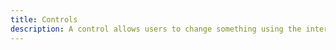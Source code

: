 ```yaml
---
title: Controls
description: A control allows users to change something using the interface that they are interacting with.
---
```

